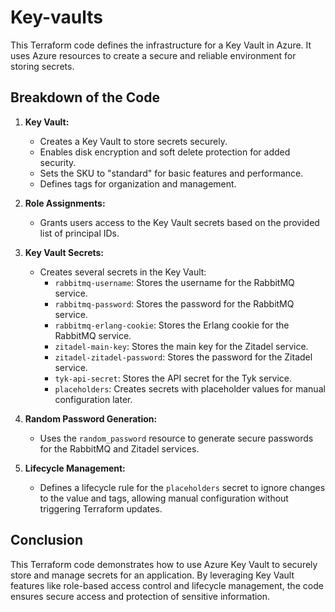 # Key-vaults

This Terraform code defines the infrastructure for a Key Vault in Azure. It uses Azure resources to create a secure and reliable environment for storing secrets.

## Breakdown of the Code

1. **Key Vault:**
   - Creates a Key Vault to store secrets securely.
   - Enables disk encryption and soft delete protection for added security.
   - Sets the SKU to "standard" for basic features and performance.
   - Defines tags for organization and management.

2. **Role Assignments:**
   - Grants users access to the Key Vault secrets based on the provided list of principal IDs.

3. **Key Vault Secrets:**
   - Creates several secrets in the Key Vault:
     - `rabbitmq-username`: Stores the username for the RabbitMQ service.
     - `rabbitmq-password`: Stores the password for the RabbitMQ service.
     - `rabbitmq-erlang-cookie`: Stores the Erlang cookie for the RabbitMQ service.
     - `zitadel-main-key`: Stores the main key for the Zitadel service.
     - `zitadel-zitadel-password`: Stores the password for the Zitadel service.
     - `tyk-api-secret`: Stores the API secret for the Tyk service.
     - `placeholders`: Creates secrets with placeholder values for manual configuration later.

4. **Random Password Generation:**
   - Uses the `random_password` resource to generate secure passwords for the RabbitMQ and Zitadel services.

5. **Lifecycle Management:**
   - Defines a lifecycle rule for the `placeholders` secret to ignore changes to the value and tags, allowing manual configuration without triggering Terraform updates.



## Conclusion

This Terraform code demonstrates how to use Azure Key Vault to securely store and manage secrets for an application. By leveraging Key Vault features like role-based access control and lifecycle management, the code ensures secure access and protection of sensitive information.
